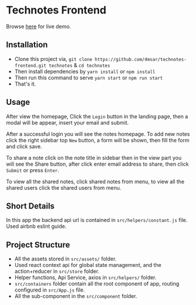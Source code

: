 # Technotes Frontend
Browse [here](https://technotesfrontend.msar.me/) for live demo.

## Installation

- Clone this project via, `git clone https://github.com/4msar/technotes-frontend.git technotes` & `cd technotes` 
- Then install dependencies by `yarn install` or `npm install` 
- Then run this command to serve `yarn start` or `npm run start` 
- That's it.

## Usage
After view the homepage, Click the `Login` button in the landing page, then a modal will be appear, insert your email and submit.

After a successful login you will see the notes homepage. 
To add new notes click the right sidebar top `New` button, a form will be shown, then fill the form and click save.

To share a note click on the note title in sidebar then in the view part you will see the Share button, after click enter email address to share, then click `Submit` or press `Enter`.

To view all the shared notes, click shared notes from menu, to view all the shared users click the shared users from menu.


## Short Details 
In this app the backend api url is contained in `src/helpers/constant.js` file.  
Used airbnb eslint guide.

## Project Structure
- All the assets stored in `src/assets/` folder.
- Used react context api for global state management, and the action+reducer in `src/store` folder.
- Helper functions, Api Service, axios in `src/helpers/` folder.
- `src/containers` folder contain all the root component of app, routing configured in `src/App.js` file.
- All the sub-component in the `src/component` folder.
